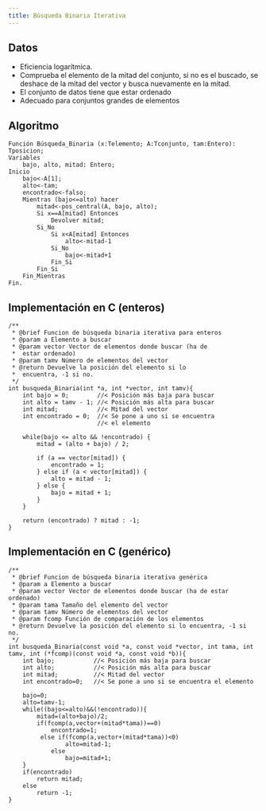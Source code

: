```yaml
---
title: Búsqueda Binaria Iterativa
---
```


## Datos

 - Eficiencia logarítmica.
 - Comprueba el elemento de la mitad del conjunto, si no es el buscado, se deshace de la mitad del vector y busca nuevamente en la mitad.
 - El conjunto de datos tiene que estar ordenado
 - Adecuado para conjuntos grandes de elementos

## Algoritmo

    Función Búsqueda_Binaria (x:Telemento; A:Tconjunto, tam:Entero): Tposicion;
    Variables
        bajo, alto, mitad: Entero;
    Inicio
        bajo<-A[1];
        alto<-tam;
        encontrado<-falso;
        Mientras (bajo<=alto) hacer
            mitad<-pos_central(A, bajo, alto);
            Si x==A[mitad] Entonces
                Devolver mitad;
            Si_No
                Si x<A[mitad] Entonces
                    alto<-mitad-1
                Si_No
                    bajo<-mitad+1
                Fin_Si
            Fin_Si
        Fin_Mientras
    Fin.


## Implementación en C (enteros)

    /**
     * @brief Funcion de búsqueda binaria iterativa para enteros
     * @param a Elemento a buscar
     * @param vector Vector de elementos donde buscar (ha de
     *  estar ordenado)
     * @param tamv Número de elementos del vector
     * @return Devuelve la posición del elemento si lo
     *  encuentra, -1 si no.
     */
    int busqueda_Binaria(int *a, int *vector, int tamv){
        int bajo = 0;        //< Posición más baja para buscar
        int alto = tamv - 1; //< Posición más alta para buscar
        int mitad;           //< Mitad del vector
        int encontrado = 0;  //< Se pone a uno si se encuentra
                             //< el elemento

        while(bajo <= alto && !encontrado) {
            mitad = (alto + bajo) / 2;

            if (a == vector[mitad]) {
                encontrado = 1;
            } else if (a < vector[mitad]) {
                alto = mitad - 1;
            } else {
                bajo = mitad + 1;
            }
        }

        return (encontrado) ? mitad : -1;
    }

## Implementación en C (genérico)

    /**
     * @brief Funcion de búsqueda binaria iterativa genérica
     * @param a Elemento a buscar
     * @param vector Vector de elementos donde buscar (ha de estar ordenado)
     * @param tama Tamaño del elemento del vector
     * @param tamv Número de elementos del vector
     * @param fcomp Función de comparación de los elementos
     * @return Devuelve la posición del elemento si lo encuentra, -1 si no.
     */
    int busqueda_Binaria(const void *a, const void *vector, int tama, int tamv, int (*fcomp)(const void *a, const void *b)){
        int bajo;           //< Posición más baja para buscar
        int alto;           //< Posición más alta para buscar
        int mitad;          //< Mitad del vector
        int encontrado=0;   //< Se pone a uno si se encuentra el elemento

        bajo=0;
        alto=tamv-1;
        while((bajo<=alto)&&(!encontrado)){
            mitad=(alto+bajo)/2;
            if(fcomp(a,vector+(mitad*tama))==0)
                encontrado=1;
             else if(fcomp(a,vector+(mitad*tama))<0)
                    alto=mitad-1;
                else
                    bajo=mitad+1;
        }
        if(encontrado)
            return mitad;
        else
            return -1;
    }
